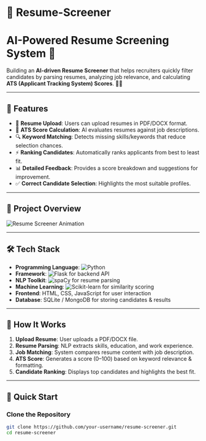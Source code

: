 # 📄 Resume-Screener
# AI-Powered Resume Screening System 🚀

Building an **AI-driven Resume Screener** that helps recruiters quickly filter candidates by parsing resumes, analyzing job relevance, and calculating **ATS (Applicant Tracking System) Scores**. 🤖✨  

---

## 🌟 Features
- 📂 **Resume Upload**: Users can upload resumes in PDF/DOCX format.  
- 🧠 **ATS Score Calculation**: AI evaluates resumes against job descriptions.  
- 🔍 **Keyword Matching**: Detects missing skills/keywords that reduce selection chances.  
- ⚡ **Ranking Candidates**: Automatically ranks applicants from best to least fit.  
- 📊 **Detailed Feedback**: Provides a score breakdown and suggestions for improvement.  
- ✅ **Correct Candidate Selection**: Highlights the most suitable profiles.  

---

## 📸 Project Overview
![Resume Screener Animation](https://media.giphy.com/media/3o6Zt6ML6BklcajjsA/giphy.gif)

---

## 🛠️ Tech Stack
- **Programming Language**: ![Python](https://img.shields.io/badge/Python-3776AB?style=flat&logo=python&logoColor=white)  
- **Framework**: ![Flask](https://img.shields.io/badge/Flask-000000?style=flat&logo=flask&logoColor=white) for backend API  
- **NLP Toolkit**: ![spaCy](https://img.shields.io/badge/spaCy-09A3D5?style=flat&logo=spacy&logoColor=white) for resume parsing  
- **Machine Learning**: ![Scikit-learn](https://img.shields.io/badge/Scikit--Learn-F7931E?style=flat&logo=scikit-learn&logoColor=white) for similarity scoring  
- **Frontend**: HTML, CSS, JavaScript for user interaction  
- **Database**: SQLite / MongoDB for storing candidates & results  

---

## 🎉 How It Works
1. **Upload Resume**: User uploads a PDF/DOCX file.  
2. **Resume Parsing**: NLP extracts skills, education, and work experience.  
3. **Job Matching**: System compares resume content with job description.  
4. **ATS Score**: Generates a score (0–100) based on keyword relevance & formatting.  
5. **Candidate Ranking**: Displays top candidates and highlights the best fit.  

---

## 🚀 Quick Start  

### Clone the Repository
```bash
git clone https://github.com/your-username/resume-screener.git
cd resume-screener
